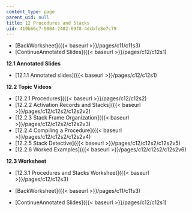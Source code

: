 ```yaml
---
content_type: page
parent_uid: null
title: 12 Procedures and Stacks
uid: 419b66c7-9004-2402-69f8-4dcbfe8e7c79
---
```


*   [BackWorksheet]({{< baseurl >}}/pages/c11/c11s3)
*   [ContinueAnnotated Slides]({{< baseurl >}}/pages/c12/c12s1)

**12.1 Annotated Slides**

*   [12.1.1 Annotated slides]({{< baseurl >}}/pages/c12/c12s1)

**12.2 Topic Videos**

*   [12.2.1 Procedures]({{< baseurl >}}/pages/c12/c12s2)
*   [12.2.2 Activation Records and Stacks]({{< baseurl >}}/pages/c12/c12s2/c12s2v2)
*   [12.2.3 Stack Frame Organization]({{< baseurl >}}/pages/c12/c12s2/c12s2v3)
*   [12.2.4 Compiling a Procedure]({{< baseurl >}}/pages/c12/c12s2/c12s2v4)
*   [12.2.5 Stack Detective]({{< baseurl >}}/pages/c12/c12s2/c12s2v5)
*   [12.2.6 Worked Examples]({{< baseurl >}}/pages/c12/c12s2/c12s2v6)

**12.3 Worksheet**

*   [12.3.1 Procedures and Stacks Worksheet]({{< baseurl >}}/pages/c12/c12s3)

*   [BackWorksheet]({{< baseurl >}}/pages/c11/c11s3)
*   [ContinueAnnotated Slides]({{< baseurl >}}/pages/c12/c12s1)